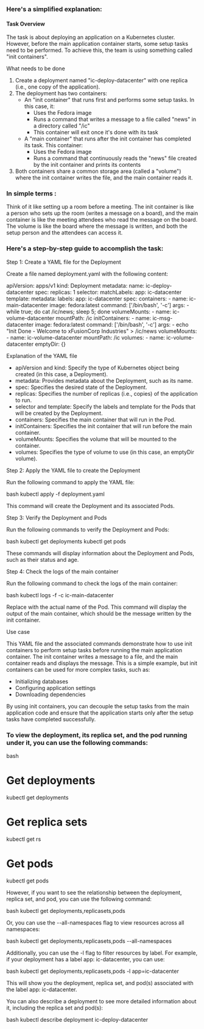### Here's a simplified explanation:

#### Task Overview

The task is about deploying an application on a Kubernetes cluster. However, before the main application container starts, some setup tasks need to be performed. To achieve this, the team is using something called "init containers".

What needs to be done

1. Create a deployment named "ic-deploy-datacenter" with one replica (i.e., one copy of the application).
2. The deployment has two containers:
    - An "init container" that runs first and performs some setup tasks. In this case, it:
        - Uses the Fedora image
        - Runs a command that writes a message to a file called "news" in a directory called "/ic"
        - This container will exit once it's done with its task
    - A "main container" that runs after the init container has completed its task. This container:
        - Uses the Fedora image
        - Runs a command that continuously reads the "news" file created by the init container and prints its contents
3. Both containers share a common storage area (called a "volume") where the init container writes the file, and the main container reads it.

### In simple terms :

Think of it like setting up a room before a meeting. The init container is like a person who sets up the room (writes a message on a board), and the main container is like the meeting attendees who read the message on the board. The volume is like the board where the message is written, and both the setup person and the attendees can access it.


### Here's a step-by-step guide to accomplish the task:

Step 1: Create a YAML file for the Deployment

Create a file named deployment.yaml with the following content:


apiVersion: apps/v1
kind: Deployment
metadata:
  name: ic-deploy-datacenter
spec:
  replicas: 1
  selector:
    matchLabels:
      app: ic-datacenter
  template:
    metadata:
      labels:
        app: ic-datacenter
    spec:
      containers:
      - name: ic-main-datacenter
        image: fedora:latest
        command: ['/bin/bash', '-c']
        args:
        - while true; do cat /ic/news; sleep 5; done
        volumeMounts:
        - name: ic-volume-datacenter
          mountPath: /ic
      initContainers:
      - name: ic-msg-datacenter
        image: fedora:latest
        command: ['/bin/bash', '-c']
        args:
        - echo "Init Done - Welcome to xFusionCorp Industries" > /ic/news
        volumeMounts:
        - name: ic-volume-datacenter
          mountPath: /ic
      volumes:
      - name: ic-volume-datacenter
        emptyDir: {}


Explanation of the YAML file

- apiVersion and kind: Specify the type of Kubernetes object being created (in this case, a Deployment).
- metadata: Provides metadata about the Deployment, such as its name.
- spec: Specifies the desired state of the Deployment.
- replicas: Specifies the number of replicas (i.e., copies) of the application to run.
- selector and template: Specify the labels and template for the Pods that will be created by the Deployment.
- containers: Specifies the main container that will run in the Pod.
- initContainers: Specifies the init container that will run before the main container.
- volumeMounts: Specifies the volume that will be mounted to the container.
- volumes: Specifies the type of volume to use (in this case, an emptyDir volume).

Step 2: Apply the YAML file to create the Deployment

Run the following command to apply the YAML file:


bash
kubectl apply -f deployment.yaml


This command will create the Deployment and its associated Pods.

Step 3: Verify the Deployment and Pods

Run the following commands to verify the Deployment and Pods:


bash
kubectl get deployments
kubectl get pods


These commands will display information about the Deployment and Pods, such as their status and age.

Step 4: Check the logs of the main container

Run the following command to check the logs of the main container:


bash
kubectl logs -f <pod-name> -c ic-main-datacenter


Replace <pod-name> with the actual name of the Pod. This command will display the output of the main container, which should be the message written by the init container.

Use case

This YAML file and the associated commands demonstrate how to use init containers to perform setup tasks before running the main application container. The init container writes a message to a file, and the main container reads and displays the message. This is a simple example, but init containers can be used for more complex tasks, such as:

- Initializing databases
- Configuring application settings
- Downloading dependencies

By using init containers, you can decouple the setup tasks from the main application code and ensure that the application starts only after the setup tasks have completed successfully.



### To view the deployment, its replica set, and the pod running under it, you can use the following commands:


bash
# Get deployments
kubectl get deployments

# Get replica sets
kubectl get rs

# Get pods
kubectl get pods


However, if you want to see the relationship between the deployment, replica set, and pod, you can use the following command:


bash
kubectl get deployments,replicasets,pods


Or, you can use the --all-namespaces flag to view resources across all namespaces:


bash
kubectl get deployments,replicasets,pods --all-namespaces


Additionally, you can use the -l flag to filter resources by label. For example, if your deployment has a label app: ic-datacenter, you can use:


bash
kubectl get deployments,replicasets,pods -l app=ic-datacenter


This will show you the deployment, replica set, and pod(s) associated with the label app: ic-datacenter.

You can also describe a deployment to see more detailed information about it, including the replica set and pod(s):


bash
kubectl describe deployment ic-deploy-datacenter
